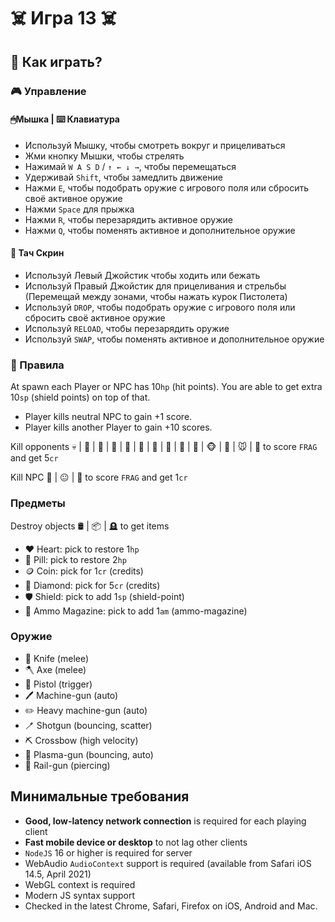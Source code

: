 # ‍☠️ Игра 13 ‍☠️

## 📖 Как играть?

### 🎮 Управление

#### 🖱Мышка | ⌨️ Клавиатура
- Используй Мышку, чтобы смотреть вокруг и прицеливаться
- Жми кнопку Мышки, чтобы стрелять
- Нажимай `W A S D` / `↑ ← ↓ →`, чтобы перемещаться
- Удерживай `Shift`, чтобы замедлить движение
- Нажми `E`, чтобы подобрать оружие с игрового поля или сбросить своё активное оружие
- Нажми `Space` для прыжка
- Нажми `R`, чтобы перезарядить активное оружие
- Нажми `Q`, чтобы поменять активное и дополнительное оружие

#### 📱 Тач Скрин
- Используй Левый Джойстик чтобы ходить или бежать
- Используй Правый Джойстик для прицеливания и стрельбы (Перемещай между зонами, чтобы нажать курок Пистолета)
- Используй `DROP`, чтобы подобрать оружие с игрового поля или сбросить своё активное оружие
- Используй `RELOAD`, чтобы перезарядить оружие
- Используй `SWAP`, чтобы поменять активное и дополнительное оружие

### 📜 Правила

At spawn each Player or NPC has 10`hp` (hit points). You are able to get extra 10`sp` (shield points) on top of that.

- Player kills neutral NPC to gain +1 score.
- Player kills another Player to gain +10 scores.

Kill opponents 💀 | 👹 | 🤡 | 🤖 | 🎃 | 🦝 | 🐙 | 🐰 | 🦌 | 🐺 | 🐵 | 🦊 | 🐭 | 🦍 to score `FRAG` and get 5`cr`

Kill NPC 🍅 | 😐 | 🐷 to score `FRAG` and get 1`cr`

### Предметы

Destroy objects 🛢 | 📦 | 🪦 to get items

- ❤️ Heart: pick to restore 1`hp`
- 💊️ Pill: pick to restore 2`hp`
- 🪙️ Coin: pick for 1`cr` (credits)
- 💎️ Diamond: pick for 5`cr` (credits)
- 🛡️ Shield: pick to add 1`sp` (shield-point)
- 🧱️ Ammo Magazine: pick to add 1`am` (ammo-magazine)

### Оружие

- 🔪 Knife (melee)
- 🪓 Axe (melee)
- 🔫 Pistol (trigger)
- 🖊 Machine-gun (auto)
- ️✏️ Heavy machine-gun (auto)
- 🪥 Shotgun (bouncing, scatter)
- ⛏ Crossbow (high velocity)
- 🔌 Plasma-gun (bouncing, auto)
- 🧵 Rail-gun (piercing)

## Минимальные требования

- **Good, low-latency network connection** is required for each playing client
- **Fast mobile device or desktop** to not lag other clients
- `NodeJS` 16 or higher is required for server
- WebAudio `AudioContext` support is required (available from Safari iOS 14.5, April 2021)
- WebGL context is required
- Modern JS syntax support
- Checked in the latest Chrome, Safari, Firefox on iOS, Android and Mac.
